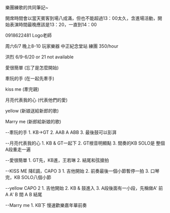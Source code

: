 樂團練歌的共同筆記~

開席時間會以當天賓客到場八成滿，但也不能超過13：00太久，含進場活動，開始表演時間最晚應該是13：20，一直到14：00

0918622481 Logo老師

周六6/7 晚上8-10 玩家樂器 中正紀念堂站 練團 350/hour

洪烈 6/9-6/20 or 21 not available

愛很簡單 (忘了是怎麼開始)

牽阮的手 (在一起先牽手)

kiss me (牽完親)

月亮代表我的心 (代表他們的愛)

yellow (新娘送給新郎的歌)

Marry me (新郎給新娘的歌)

--牽阮的手 1. KB->GT 2. AAB A ABB 3. 最後鼓可以彭湃

--月亮代表我的心 1. KB & GT一起下 2. GT根音明顯點 3. 間奏的KB SOLO是 整個A段重走一遍

--愛很簡單 1. GT先，KB進，王若琳 2. 結尾和弦搶拍

--KISS ME 降E調，CAPO 3 1. 吉他開始 2. 前奏最後一個小節暫停一拍 3. 口琴完，KB SOLO八個小節

--yellow CAPO 2 1. 吉他開始 2. KB & 鼓進入 3. A段後面有一小段，先稱做A' 前 A A' B 間 A B 結尾

--Marry me 1. KB下 慢速歡樂嘉年華前奏
